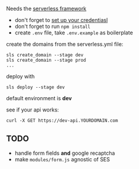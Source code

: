 Needs the [serverless framework](https://serverless.com/)

* don't forget to [set up your credentiasl](https://serverless.com/framework/docs/providers/aws/guide/credentials/)
* don't forget to run `npm install`
* create `.env` file, take `.env.example` as boilerplate

create the domains from the serverless.yml file:

```
sls create_domain --stage dev
sls create_domain --stage prod
...
```

deploy with

```
sls deploy --stage dev
```

default environment is **dev**

see if your api works:

```
curl -X GET https://dev-api.YOURDOMAIN.com 
```

## TODO
* handle form fields **and** google recaptcha
* make `modules/form.js` agnostic of SES
